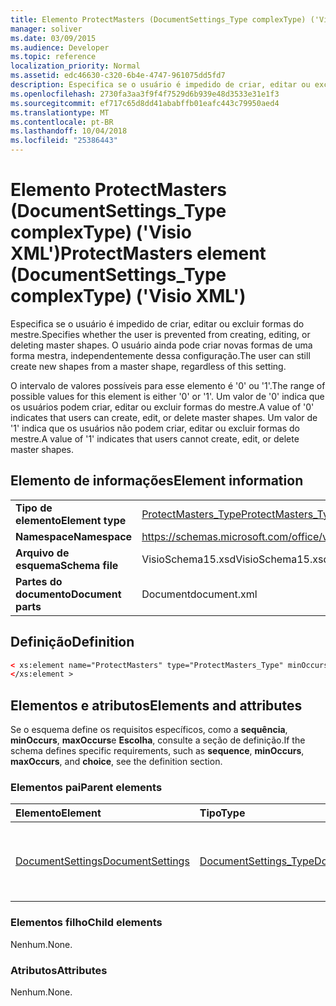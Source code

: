 ```yaml
---
title: Elemento ProtectMasters (DocumentSettings_Type complexType) ('Visio XML')
manager: soliver
ms.date: 03/09/2015
ms.audience: Developer
ms.topic: reference
localization_priority: Normal
ms.assetid: edc46630-c320-6b4e-4747-961075dd5fd7
description: Especifica se o usuário é impedido de criar, editar ou excluir formas do mestre. O usuário ainda pode criar novas formas de uma forma mestra, independentemente dessa configuração.
ms.openlocfilehash: 2730fa3aa3f9f4f7529d6b939e48d3533e31e1f3
ms.sourcegitcommit: ef717c65d8dd41ababffb01eafc443c79950aed4
ms.translationtype: MT
ms.contentlocale: pt-BR
ms.lasthandoff: 10/04/2018
ms.locfileid: "25386443"
---
```

# <a name="protectmasters-element-documentsettingstype-complextype-visio-xml"></a><span data-ttu-id="52f87-104">Elemento ProtectMasters (DocumentSettings_Type complexType) ('Visio XML')</span><span class="sxs-lookup"><span data-stu-id="52f87-104">ProtectMasters element (DocumentSettings_Type complexType) ('Visio XML')</span></span>

<span data-ttu-id="52f87-105">Especifica se o usuário é impedido de criar, editar ou excluir formas do mestre.</span><span class="sxs-lookup"><span data-stu-id="52f87-105">Specifies whether the user is prevented from creating, editing, or deleting master shapes.</span></span> <span data-ttu-id="52f87-106">O usuário ainda pode criar novas formas de uma forma mestra, independentemente dessa configuração.</span><span class="sxs-lookup"><span data-stu-id="52f87-106">The user can still create new shapes from a master shape, regardless of this setting.</span></span> 
  
<span data-ttu-id="52f87-107">O intervalo de valores possíveis para esse elemento é '0' ou '1'.</span><span class="sxs-lookup"><span data-stu-id="52f87-107">The range of possible values for this element is either '0' or '1'.</span></span> <span data-ttu-id="52f87-108">Um valor de '0' indica que os usuários podem criar, editar ou excluir formas do mestre.</span><span class="sxs-lookup"><span data-stu-id="52f87-108">A value of '0' indicates that users can create, edit, or delete master shapes.</span></span> <span data-ttu-id="52f87-109">Um valor de '1' indica que os usuários não podem criar, editar ou excluir formas do mestre.</span><span class="sxs-lookup"><span data-stu-id="52f87-109">A value of '1' indicates that users cannot create, edit, or delete master shapes.</span></span>
  
## <a name="element-information"></a><span data-ttu-id="52f87-110">Elemento de informações</span><span class="sxs-lookup"><span data-stu-id="52f87-110">Element information</span></span>

|||
|:-----|:-----|
|<span data-ttu-id="52f87-111">**Tipo de elemento**</span><span class="sxs-lookup"><span data-stu-id="52f87-111">**Element type**</span></span> <br/> |[<span data-ttu-id="52f87-112">ProtectMasters_Type</span><span class="sxs-lookup"><span data-stu-id="52f87-112">ProtectMasters_Type</span></span>](protectmasters_type-complextypevisio-xml.md) <br/> |
|<span data-ttu-id="52f87-113">**Namespace**</span><span class="sxs-lookup"><span data-stu-id="52f87-113">**Namespace**</span></span> <br/> |https://schemas.microsoft.com/office/visio/2012/main  <br/> |
|<span data-ttu-id="52f87-114">**Arquivo de esquema**</span><span class="sxs-lookup"><span data-stu-id="52f87-114">**Schema file**</span></span> <br/> |<span data-ttu-id="52f87-115">VisioSchema15.xsd</span><span class="sxs-lookup"><span data-stu-id="52f87-115">VisioSchema15.xsd</span></span>  <br/> |
|<span data-ttu-id="52f87-116">**Partes do documento**</span><span class="sxs-lookup"><span data-stu-id="52f87-116">**Document parts**</span></span> <br/> |<span data-ttu-id="52f87-117">Document</span><span class="sxs-lookup"><span data-stu-id="52f87-117">document.xml</span></span>  <br/> |
   
## <a name="definition"></a><span data-ttu-id="52f87-118">Definição</span><span class="sxs-lookup"><span data-stu-id="52f87-118">Definition</span></span>

```XML
< xs:element name="ProtectMasters" type="ProtectMasters_Type" minOccurs="0" maxOccurs="1" >
</xs:element >
```

## <a name="elements-and-attributes"></a><span data-ttu-id="52f87-119">Elementos e atributos</span><span class="sxs-lookup"><span data-stu-id="52f87-119">Elements and attributes</span></span>

<span data-ttu-id="52f87-120">Se o esquema define os requisitos específicos, como a **sequência**, **minOccurs**, **maxOccurs**e **Escolha**, consulte a seção de definição.</span><span class="sxs-lookup"><span data-stu-id="52f87-120">If the schema defines specific requirements, such as **sequence**, **minOccurs**, **maxOccurs**, and **choice**, see the definition section.</span></span> 
  
### <a name="parent-elements"></a><span data-ttu-id="52f87-121">Elementos pai</span><span class="sxs-lookup"><span data-stu-id="52f87-121">Parent elements</span></span>

|<span data-ttu-id="52f87-122">**Elemento**</span><span class="sxs-lookup"><span data-stu-id="52f87-122">**Element**</span></span>|<span data-ttu-id="52f87-123">**Tipo**</span><span class="sxs-lookup"><span data-stu-id="52f87-123">**Type**</span></span>|<span data-ttu-id="52f87-124">**Descrição**</span><span class="sxs-lookup"><span data-stu-id="52f87-124">**Description**</span></span>|
|:-----|:-----|:-----|
|[<span data-ttu-id="52f87-125">DocumentSettings</span><span class="sxs-lookup"><span data-stu-id="52f87-125">DocumentSettings</span></span>](documentsettings-element-visiodocument_type-complextypevisio-xml.md) <br/> |[<span data-ttu-id="52f87-126">DocumentSettings_Type</span><span class="sxs-lookup"><span data-stu-id="52f87-126">DocumentSettings_Type</span></span>](documentsettings_type-complextypevisio-xml.md) <br/> |<span data-ttu-id="52f87-127">Contém os elementos que especificam as configurações do documento.</span><span class="sxs-lookup"><span data-stu-id="52f87-127">Contains elements that specify document settings.</span></span>  <br/> |
   
### <a name="child-elements"></a><span data-ttu-id="52f87-128">Elementos filho</span><span class="sxs-lookup"><span data-stu-id="52f87-128">Child elements</span></span>

<span data-ttu-id="52f87-129">Nenhum.</span><span class="sxs-lookup"><span data-stu-id="52f87-129">None.</span></span>
  
### <a name="attributes"></a><span data-ttu-id="52f87-130">Atributos</span><span class="sxs-lookup"><span data-stu-id="52f87-130">Attributes</span></span>

<span data-ttu-id="52f87-131">Nenhum.</span><span class="sxs-lookup"><span data-stu-id="52f87-131">None.</span></span>
  

